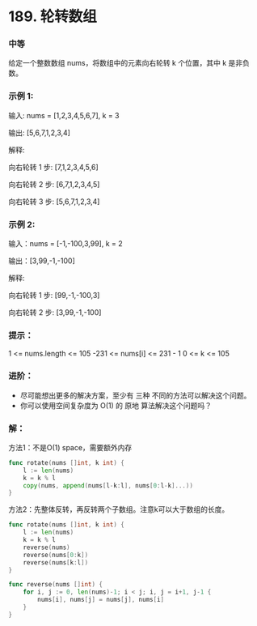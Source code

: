 # 189. 轮转数组

### 中等

给定一个整数数组 nums，将数组中的元素向右轮转 k 个位置，其中 k 是非负数。

### 示例 1:
输入: nums = [1,2,3,4,5,6,7], k = 3

输出: [5,6,7,1,2,3,4]

解释:

向右轮转 1 步: [7,1,2,3,4,5,6]

向右轮转 2 步: [6,7,1,2,3,4,5]

向右轮转 3 步: [5,6,7,1,2,3,4]

### 示例 2:

输入：nums = [-1,-100,3,99], k = 2

输出：[3,99,-1,-100]

解释: 

向右轮转 1 步: [99,-1,-100,3]

向右轮转 2 步: [3,99,-1,-100]
 

### 提示：

1 <= nums.length <= 105
-231 <= nums[i] <= 231 - 1
0 <= k <= 105
 

### 进阶：

- 尽可能想出更多的解决方案，至少有 三种 不同的方法可以解决这个问题。
- 你可以使用空间复杂度为 O(1) 的 原地 算法解决这个问题吗？

### 解：

方法1：不是O(1) space，需要额外内存
```go
func rotate(nums []int, k int) {
	l := len(nums)
	k = k % l
	copy(nums, append(nums[l-k:l], nums[0:l-k]...))
}
```

方法2：先整体反转，再反转两个子数组。注意k可以大于数组的长度。
```go
func rotate(nums []int, k int) {
	l := len(nums)
	k = k % l
	reverse(nums)
	reverse(nums[0:k])
	reverse(nums[k:l])
}

func reverse(nums []int) {
	for i, j := 0, len(nums)-1; i < j; i, j = i+1, j-1 {
		nums[i], nums[j] = nums[j], nums[i]
	}
}
```